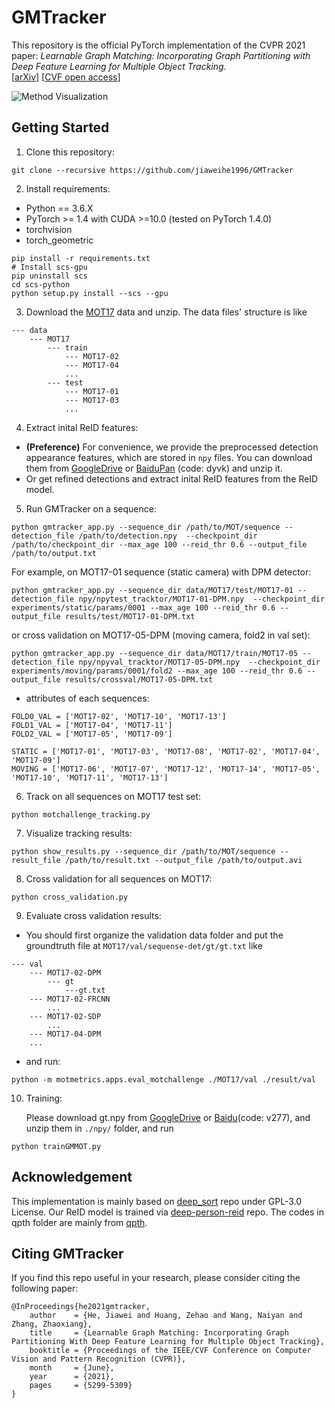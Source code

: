 

# GMTracker

This repository is the official PyTorch implementation of the CVPR 2021 paper: *Learnable Graph Matching: Incorporating Graph Partitioning with Deep Feature Learning for Multiple Object Tracking*.   
[[arXiv](https://arxiv.org/abs/2103.16178)] [[CVF open access](https://openaccess.thecvf.com/content/CVPR2021/html/He_Learnable_Graph_Matching_Incorporating_Graph_Partitioning_With_Deep_Feature_Learning_CVPR_2021_paper.html)]

![Method Visualization](vis/pipeline.jpg)

## Getting Started

1. Clone this repository:
```clone
git clone --recursive https://github.com/jiaweihe1996/GMTracker
```
2. Install requirements:
- Python == 3.6.X
- PyTorch >= 1.4 with CUDA >=10.0 (tested on PyTorch 1.4.0)
- torchvision 
- torch_geometric

```setup
pip install -r requirements.txt
# Install scs-gpu
pip uninstall scs
cd scs-python
python setup.py install --scs --gpu
```
3. Download the [MOT17](https://motchallenge.net/data/MOT17.zip) data and unzip. The data files' structure is like
```
--- data  
    --- MOT17 
        --- train  
            --- MOT17-02  
            --- MOT17-04  
            ...  
        --- test  
            --- MOT17-01  
            --- MOT17-03  
            ...  
```
4. Extract inital ReID features:

- **(Preference)** For convenience, we provide the preprocessed detection appearance features, which are stored in `npy` files. You can download them from [GoogleDrive](https://drive.google.com/file/d/1POVU2mWBet6QVX-hOoexeecNU0KrNl6c/view?usp=sharing) or [BaiduPan](https://pan.baidu.com/s/1SOL1hAIrSzYBRsyMYKyOIw) (code: dyvk) and unzip it.
- Or get refined detections and extract inital ReID features from the ReID model.


5. Run GMTracker on a sequence:
```demo
python gmtracker_app.py --sequence_dir /path/to/MOT/sequence --detection_file /path/to/detection.npy  --checkpoint_dir /path/to/checkpoint_dir --max_age 100 --reid_thr 0.6 --output_file /path/to/output.txt
```
For example, on MOT17-01 sequence (static camera) with DPM detector:
```
python gmtracker_app.py --sequence_dir data/MOT17/test/MOT17-01 --detection_file npy/npytest_tracktor/MOT17-01-DPM.npy  --checkpoint_dir experiments/static/params/0001 --max_age 100 --reid_thr 0.6 --output_file results/test/MOT17-01-DPM.txt
```
or cross validation on MOT17-05-DPM (moving camera, fold2 in val set):
```
python gmtracker_app.py --sequence_dir data/MOT17/train/MOT17-05 --detection_file npy/npyval_tracktor/MOT17-05-DPM.npy  --checkpoint_dir experiments/moving/params/0001/fold2 --max_age 100 --reid_thr 0.6 --output_file results/crossval/MOT17-05-DPM.txt
```
 - attributes of each sequences:
 ```
FOLD0_VAL = ['MOT17-02', 'MOT17-10', 'MOT17-13']
FOLD1_VAL = ['MOT17-04', 'MOT17-11']
FOLD2_VAL = ['MOT17-05', 'MOT17-09']

STATIC = ['MOT17-01', 'MOT17-03', 'MOT17-08', 'MOT17-02', 'MOT17-04', 'MOT17-09']
MOVING = ['MOT17-06', 'MOT17-07', 'MOT17-12', 'MOT17-14', 'MOT17-05', 'MOT17-10', 'MOT17-11', 'MOT17-13']
 ```
6. Track on all sequences on MOT17 test set:
```all
python motchallenge_tracking.py
```
7. Visualize tracking results:
```demo
python show_results.py --sequence_dir /path/to/MOT/sequence --result_file /path/to/result.txt --output_file /path/to/output.avi
```
8. Cross validation for all sequences on MOT17:
```val
python cross_validation.py
```
9. Evaluate cross validation results:
- You should first organize the validation data folder and put the groundtruth file at `MOT17/val/sequense-det/gt/gt.txt` like
```
--- val
    --- MOT17-02-DPM
        --- gt
            ---gt.txt
    --- MOT17-02-FRCNN
        ...
    --- MOT17-02-SDP
        ...
    --- MOT17-04-DPM
    ...
```
- and run:
```
python -m motmetrics.apps.eval_motchallenge ./MOT17/val ./result/val
```
10. Training:

    Please download gt.npy from [GoogleDrive](https://drive.google.com/file/d/18T-qNvR_YGuHtk4L3xQDg4bTOTIkBGwz/view?usp=sharing) or [Baidu](https://pan.baidu.com/s/1P-w_NnwQJCffbr06mdvNFg)(code: v277), and unzip them in `./npy/` folder, and run
```
python trainGMMOT.py
```
## Acknowledgement

This implementation is mainly based on [deep_sort](https://github.com/nwojke/deep_sort) repo under GPL-3.0 License. Our ReID model is trained via [deep-person-reid](https://github.com/KaiyangZhou/deep-person-reid) repo. The codes in qpth folder are mainly from [qpth](https://github.com/locuslab/qpth).
## Citing GMTracker

If you find this repo useful in your research, please consider citing the following paper:

```
@InProceedings{he2021gmtracker,
    author    = {He, Jiawei and Huang, Zehao and Wang, Naiyan and Zhang, Zhaoxiang},
    title     = {Learnable Graph Matching: Incorporating Graph Partitioning With Deep Feature Learning for Multiple Object Tracking},
    booktitle = {Proceedings of the IEEE/CVF Conference on Computer Vision and Pattern Recognition (CVPR)},
    month     = {June},
    year      = {2021},
    pages     = {5299-5309}
}
```
